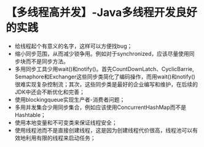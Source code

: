 # 【多线程高并发】-Java多线程开发良好的实践

- 给线程起个有意义的名字，这样可以方便找bug；
- 缩小同步范围，从而减少锁争用。例如对于synchronized，应该尽量使用同步块而不是同步方法。
- 多用同步工具少用wait()和notify()。首先CountDownLatch、CyclicBarrie, Semaphore和Exchanger这些同步类简化了编码操作，而用wait()和notify()很难实现复杂控制流；其次，这些同步类是最好的企业编写和维护，在后续的JDK中还会不断优化和完善；
- 使用blockingqueue实现生产者-消费者问题；
- 多用并发集合少用同步集合，例如应该使用ConcurrentHashMap而不是Hashtable；
- 使用本地变量和不可变类来保证线程安全；
- 使用线程池而不是直接创建线程，这是因为创建线程代价很高，线程池可以有效地利用有限的线程来启动任务；

